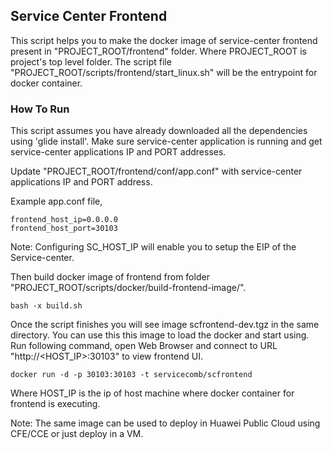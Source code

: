 ## Service Center Frontend

This script helps you to make the docker image of service-center frontend present in "PROJECT_ROOT/frontend" folder. Where PROJECT_ROOT is project's top level folder. The script file "PROJECT_ROOT/scripts/frontend/start_linux.sh" will be the entrypoint for docker container.

### How To Run

This script assumes you have already downloaded all the dependencies using 'glide install'. Make sure service-center application is running and get service-center applications IP and PORT addresses.

Update "PROJECT_ROOT/frontend/conf/app.conf" with service-center applications IP and PORT address.

Example app.conf file,

	frontend_host_ip=0.0.0.0
	frontend_host_port=30103

Note: Configuring SC_HOST_IP will enable you to setup the EIP of the Service-center.

Then build docker image of frontend from folder "PROJECT_ROOT/scripts/docker/build-frontend-image/".


    bash -x build.sh
    
Once the script finishes you will see image scfrontend-dev.tgz in the same directory. You can use this this image to load the docker and start using. Run following command, open Web Browser and connect to URL "http://<HOST_IP>:30103" to view frontend UI.

    docker run -d -p 30103:30103 -t servicecomb/scfrontend

Where HOST_IP is the ip of host machine where docker container for frontend is executing.

Note: The same image can be used to deploy in Huawei Public Cloud using CFE/CCE or just deploy in a VM.

